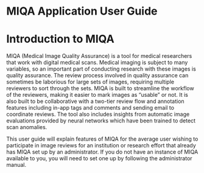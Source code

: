 ﻿# MIQA Application User Guide

# Introduction to MIQA

MIQA (Medical Image Quality Assurance) is a tool for medical researchers that work with digital medical scans. Medical imaging is subject to many variables, so an important part of conducting research with these images is quality assurance. The review process involved in quality assurance can sometimes be laborious for large sets of images, requiring multiple reviewers to sort through the sets. MIQA is built to streamline the workflow of the reviewers, making it easier to mark images as “usable” or not. It is also built to be collaborative with a two-tier review flow and annotation features including in-app tags and comments and sending email to coordinate reviews. The tool also includes insights from automatic image evaluations provided by neural networks which have been trained to detect scan anomalies.

This user guide will explain features of MIQA for the average user wishing to participate in image reviews for an institution or research effort that already has MIQA set up by an administrator. If you do not have an instance of MIQA available to you, you will need to set one up by following the administrator manual.

